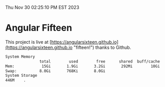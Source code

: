 Thu Nov 30 02:25:10 PM EST 2023

# Angular Fifteen


This project is live at [https://angularsixteen.github.io](https://angularsixteen.github.io "fifteen!") thanks to Github.

```bash
System Memory
               total        used        free      shared  buff/cache   available
Mem:            15Gi       1.9Gi       3.2Gi       292Mi        10Gi        13Gi
Swap:          8.0Gi       768Ki       8.0Gi
System Storage
446M	.
```
```bash
